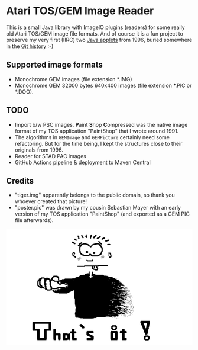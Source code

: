 # Atari TOS/GEM Image Reader

This is a small Java library with ImageIO plugins (readers) for some really old Atari TOS/GEM image
file formats. And of course it is a fun project to preserve my very first (IIRC) two
[Java applets](https://snailshell.de/java.html) from 1996, buried somewhere in the
[Git history](https://github.com/thmuch/tosgem-image-reader/tree/1996-08) :-)


## Supported image formats

- Monochrome GEM images (file extension \*.IMG)
- Monochrome GEM 32000 bytes 640x400 images (file extension \*.PIC or \*.DOO).

## TODO

- Import b/w PSC images. **P**aint **S**hop **C**ompressed was the native image format of my TOS
  application "PaintShop" that I wrote around 1991.
- The algorithms in `GEMImage` and `GEMPicture` certainly need some refactoring. But for the time being,
  I kept the structures close to their originals from 1996.
- Reader for STAD PAC images
- GitHub Actions pipeline & deployment to Maven Central

## Credits

- "tiger.img" apparently belongs to the public domain, so thank you whoever created that picture!
- "poster.pic" was drawn by my cousin Sebastian Mayer with an early version of my TOS application "PaintShop"
  (and exported as a GEM PIC file afterwards).

!["That's it"](src/test/resources/images/expected/poster.png)
